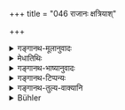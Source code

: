 +++
title = "046 राजानः क्षत्रियाश्"

+++

<details><summary>गङ्गानथ-मूलानुवादः</summary>

Kings, Kṣatriyas, priests of kings, and leading wranglers and warriors represent the middling state among those partaking of ‘Rajas.’—(46)
</details>

<details><summary>मेधातिथिः</summary>

**राजानो** जनपदेश्वराः । **क्षत्रियास्** तदनुजीविनः सामन्ताः । **वादप्रधानाः** शास्त्रार्थगहनेष्व् इतरेतरं जल्पन्ति । **युद्धप्रधाना** योधकाः ॥ १२.४६ ॥
</details>

<details><summary>गङ्गानथ-भाष्यानुवादः</summary>

‘*Kings*’—rulers of countries.

‘*Kṣatriyas*’—feudatories living under the king.

‘*Leading wranglers*’—those who carry on discussions on scientific subjects.

‘*Leading warriors*’—soldiers.—(46)
</details>

<details><summary>गङ्गानथ-टिप्पन्यः</summary>

This verse is quoted in *Aparārka* (p. 1000);—in *Madanapārijāta* (p.
693);—in *Parāśaramādhava* (Prāyaścitta, p. 488);—and in
*Nṛsimhaprasāda* (Prāyaścitta 41a).
</details>

<details><summary>गङ्गानथ-तुल्य-वाक्यानि</summary>

**(verses 12.32-51)  
**

See Comparative notes for [Verse
12.32].
</details>

<details><summary>Bühler</summary>

046	Kings and Kshatriyas, the domestic priests of kings, and those who delight in the warfare of disputations (constitute) the middling (rank of the) states caused by Activity.
</details>
